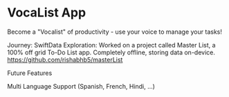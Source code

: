 # VocaList App

Become a "Vocalist" of productivity - use your voice to manage your tasks!

Journey:
SwiftData Exploration: Worked on a project called Master List, a 100% off grid To-Do List app. Completely offline, storing data on-device. https://github.com/rishabhb5/masterList

Future Features

Multi Language Support (Spanish, French, Hindi, ...)
